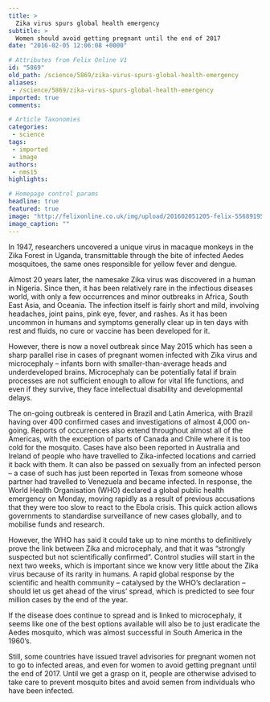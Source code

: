 ```yaml
---
title: >
  Zika virus spurs global health emergency
subtitle: >
  Women should avoid getting pregnant until the end of 2017
date: "2016-02-05 12:06:08 +0000"

# Attributes from Felix Online V1
id: "5869"
old_path: /science/5869/zika-virus-spurs-global-health-emergency
aliases:
 - /science/5869/zika-virus-spurs-global-health-emergency
imported: true
comments:

# Article Taxonomies
categories:
 - science
tags:
 - imported
 - image
authors:
 - nms15
highlights:

# Homepage control params
headline: true
featured: true
image: "http://felixonline.co.uk/img/upload/201602051205-felix-5568919509_a202f88818_o.jpg"
image_caption: ""
---
```


In 1947, researchers uncovered a unique virus in macaque monkeys in the Zika Forest in Uganda, transmittable through the bite of infected Aedes mosquitoes, the same ones responsible for yellow fever and dengue.

Almost 20 years later, the namesake Zika virus was discovered in a human in Nigeria. Since then, it has been relatively rare in the infectious diseases world, with only a few occurrences and minor outbreaks in Africa, South East Asia, and Oceania. The infection itself is fairly short and mild, involving headaches, joint pains, pink eye, fever, and rashes. As it has been uncommon in humans and symptoms generally clear up in ten days with rest and fluids, no cure or vaccine has been developed for it.

However, there is now a novel outbreak since May 2015 which has seen a sharp parallel rise in cases of pregnant women infected with Zika virus and microcephaly – infants born with smaller-than-average heads and underdeveloped brains. Microcephaly can be potentially fatal if brain processes are not sufficient enough to allow for vital life functions, and even if they survive, they face intellectual disability and developmental delays.

The on-going outbreak is centered in Brazil and Latin America, with Brazil having over 400 confirmed cases and investigations of almost 4,000 on-going. Reports of occurrences also extend throughout almost all of the Americas, with the exception of parts of Canada and Chile where it is too cold for the mosquito. Cases have also been reported in Australia and Ireland of people who have travelled to Zika-infected locations and carried it back with them. It can also be passed on sexually from an infected person – a case of such has just been reported in Texas from someone whose partner had travelled to Venezuela and became infected.
In response, the World Health Organisation (WHO) declared a global public health emergency on Monday, moving rapidly as a result of previous accusations that they were too slow to react to the Ebola crisis. This quick action allows governments to standardise surveillance of new cases globally, and to mobilise funds and research.

However, the WHO has said it could take up to nine months to definitively prove the link between Zika and microcephaly, and that it was “strongly suspected but not scientifically confirmed”.  Control studies will start in the next two weeks, which is important since we know very little about the Zika virus because of its rarity in humans. A rapid global response by the scientific and health community – catalysed by the WHO’s declaration – should let us get ahead of the virus’ spread, which is predicted to see four million cases by the end of the year.

If the disease does continue to spread and is linked to microcephaly, it seems like one of the best options available will also be to just eradicate the Aedes mosquito, which was almost successful in South America in the 1960’s.

Still, some countries have issued travel advisories for pregnant women not to go to infected areas, and even for women to avoid getting pregnant until the end of 2017. Until we get a grasp on it, people are otherwise advised to take care to prevent mosquito bites and avoid semen from individuals who have been infected.
